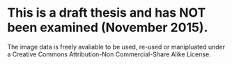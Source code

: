 # This is a draft thesis and has NOT been examined (November 2015).
The image data is freely avaliable to be used, re-used or manipluated under a Creative Commons Attribution-Non Commercial-Share Alike License.



